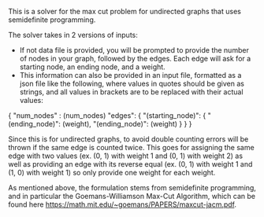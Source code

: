 This is a solver for the max cut problem for undirected graphs that uses semidefinite programming.

The solver takes in 2 versions of inputs:

- If not data file is provided, you will be prompted to provide the number of nodes in your graph, followed by the edges. Each edge will ask for a starting node, an ending node, and a weight.
- This information can also be provided in an input file, formatted as a json file like the following, where values in quotes should be given as strings, and all values in brackets are to be replaced with their actual values:

{
	"num_nodes" : (num_nodes)
	"edges": {
		"(starting_node)": {
			"(ending_node)": (weight),
   			"(ending_node)": (weight)
		}
	}
}

Since this is for undirected graphs, to avoid double counting errors will be thrown if the same edge is counted twice. This goes for assigning the same edge with two values (ex. (0, 1) with weight 1 and (0, 1) with weight 2)
as well as providing an edge with its reverse equal (ex. (0, 1) with weight 1 and (1, 0) with weight 1) so only provide one weight for each weight.

As mentioned above, the formulation stems from semidefinite programming, and in particular the Goemans-Williamson Max-Cut Algorithm, which can be found here https://math.mit.edu/~goemans/PAPERS/maxcut-jacm.pdf.
